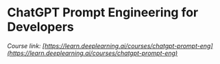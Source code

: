 # ChatGPT Prompt Engineering for Developers
*Course link: [https://learn.deeplearning.ai/courses/chatgpt-prompt-eng](https://learn.deeplearning.ai/courses/chatgpt-prompt-eng)*

